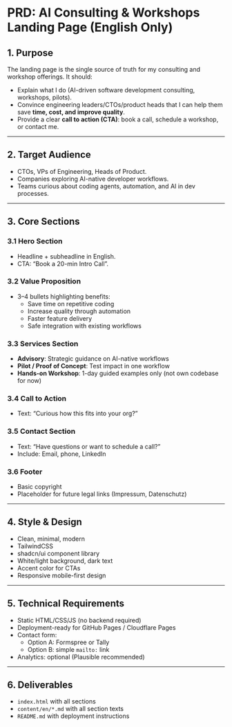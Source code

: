 # PRD: AI Consulting & Workshops Landing Page (English Only)

## 1. Purpose
The landing page is the single source of truth for my consulting and workshop offerings. It should:
- Explain what I do (AI-driven software development consulting, workshops, pilots).
- Convince engineering leaders/CTOs/product heads that I can help them save **time, cost, and improve quality**.
- Provide a clear **call to action (CTA)**: book a call, schedule a workshop, or contact me.

---

## 2. Target Audience
- CTOs, VPs of Engineering, Heads of Product.
- Companies exploring AI-native developer workflows.
- Teams curious about coding agents, automation, and AI in dev processes.

---

## 3. Core Sections

### 3.1 Hero Section
- Headline + subheadline in English.
- CTA: “Book a 20-min Intro Call”.

### 3.2 Value Proposition
- 3–4 bullets highlighting benefits:
  - Save time on repetitive coding
  - Increase quality through automation
  - Faster feature delivery
  - Safe integration with existing workflows

### 3.3 Services Section
- **Advisory**: Strategic guidance on AI-native workflows  
- **Pilot / Proof of Concept**: Test impact in one workflow  
- **Hands-on Workshop**: 1-day guided examples only (not own codebase for now)  

### 3.4 Call to Action
- Text: “Curious how this fits into your org?”

### 3.5 Contact Section
- Text: “Have questions or want to schedule a call?”
- Include: Email, phone, LinkedIn

### 3.6 Footer
- Basic copyright
- Placeholder for future legal links (Impressum, Datenschutz)  

---

## 4. Style & Design
- Clean, minimal, modern
- TailwindCSS
- shadcn/ui component library
- White/light background, dark text
- Accent color for CTAs
- Responsive mobile-first design

---

## 5. Technical Requirements
- Static HTML/CSS/JS (no backend required)
- Deployment-ready for GitHub Pages / Cloudflare Pages
- Contact form:
  - Option A: Formspree or Tally
  - Option B: simple `mailto:` link
- Analytics: optional (Plausible recommended)

---

## 6. Deliverables
- `index.html` with all sections
- `content/en/*.md` with all section texts
- `README.md` with deployment instructions

